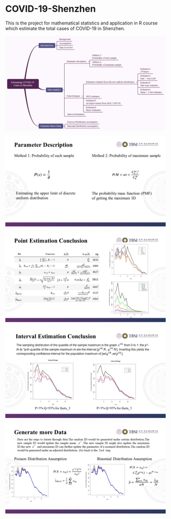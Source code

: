 # COVID-19-Shenzhen
This is the project for mathematical statistics and application in R course which estimate the total cases of COVID-19 in Shenzhen.

![](https://github.com/JennyCCDD/COVID-19-Shenzhen/blob/master/mindmap.png)

![](https://github.com/JennyCCDD/COVID-19-Shenzhen/blob/master/%E5%B9%BB%E7%81%AF%E7%89%873.JPG)

![](https://github.com/JennyCCDD/COVID-19-Shenzhen/blob/master/%E5%B9%BB%E7%81%AF%E7%89%874.JPG)

![](https://github.com/JennyCCDD/COVID-19-Shenzhen/blob/master/%E5%B9%BB%E7%81%AF%E7%89%875.JPG)

![](https://github.com/JennyCCDD/COVID-19-Shenzhen/blob/master/%E5%B9%BB%E7%81%AF%E7%89%876.JPG)

